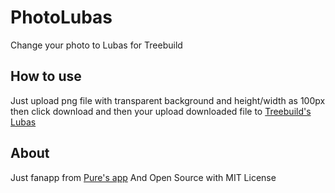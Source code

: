 # PhotoLubas
Change your photo to Lubas for Treebuild
## How to use
Just upload png file with transparent background and height/width as 100px then click download and then your upload downloaded file to [Treebuild's Lubas](http://lubas.treebuild.com)
## About
Just fanapp from [Pure's app](https://www.purepapp.in.th) And Open Source with MIT License
